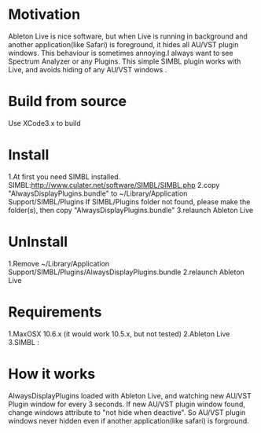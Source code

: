 Motivation
===========================
Ableton Live is nice software, but when Live is running in background and another application(like Safari) is foreground, it hides all AU/VST plugin windows.
This behaviour is sometimes annoying.I always want to see Spectrum Analyzer or any Plugins.
This simple SIMBL plugin works with Live, and avoids hiding of any AU/VST windows .

Build from source
===========================
Use XCode3.x to build

Install
===========================
1.At first you need SIMBL installed. SIMBL:http://www.culater.net/software/SIMBL/SIMBL.php
2.copy "AlwaysDisplayPlugins.bundle" to ~/Library/Application Support/SIMBL/Plugins
 If SIMBL/Plugins folder not found, please make the folder(s), then copy "AlwaysDisplayPlugins.bundle"
3.relaunch Ableton Live

UnInstall
===========================
1.Remove ~/Library/Application Support/SIMBL/Plugins/AlwaysDisplayPlugins.bundle
2.relaunch Ableton Live

Requirements
===========================
1.MaxOSX 10.6.x (it would work 10.5.x, but not tested)
2.Ableton Live
3.SIMBL : 

How it works
===========================
AlwaysDisplayPlugins loaded with Ableton Live, and watching new AU/VST Plugin window for every 3 seconds.
If new AU/VST plugin window found, change windows attribute to "not hide when deactive".
So AU/VST plugin windows never hidden even if another application(like safari) is forground.


